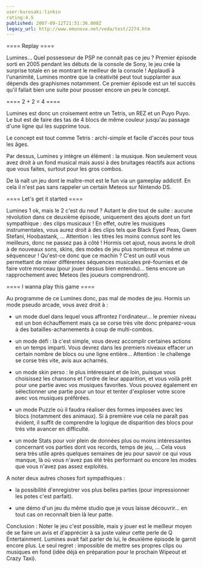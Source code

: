 ```yaml
---
user:kurosaki-linkin
rating:4.5
published: 2007-09-12T21:51:36.000Z
legacy_url: http://www.emunova.net/veda/test/2274.htm
---
```

==== Replay ====  

  

Lumines... Quel possesseur de PSP ne connaît pas ce jeu ? Premier épisode sorti en 2005 pendant les débuts de la console de Sony, le jeu crée la surprise totale en se montrant le meilleur de la console ! Applaudi à l'unanimité, Lumines montre que la créativité peut tout supplanter aux dépends des graphismes notamment. Ce premier épisode est un tel succès qu'il fallait bien une suite pour pousser encore un peu le concept.  

  

  

==== 2 + 2 = 4 ====  

  

Lumines est donc un croisement entre un Tetris, un REZ et un Puyo Puyo. Le but est de faire des tas de 4 blocs de même couleur jusqu'au passage d'une ligne qui les supprime tous.  

Le concept est tout comme Tetris : archi-simple et facile d'accès pour tous les âges.  

Par dessus, Lumines y intègre un élément : la musique. Non seulement vous avez droit à un fond musical mais aussi à des bruitages réactifs aux actions que vous faites, surtout pour les gros combos.  

De là naît un jeu dont le maître-mot est le fun via un gameplay addictif. En cela il n'est pas sans rappeler un certain Meteos sur Nintendo DS.  

  

  

==== Let's get it started ====  

  

Lumines 1 ok, mais le 2 c'est du neuf ? Autant le dire tout de suite : aucune révolution dans ce deuxième épisode, uniquement des ajouts dont un fort sympathique : des clips musicaux ! En effet, outre les musiques instrumentales, vous aurez droit à des clips tels que Black Eyed Peas, Gwen Stefani, Hoobastank, ... Attention : les titres les moins connus sont les meilleurs, donc ne passez pas à côté ! Hormis cet ajout, nous avons le droit à de nouveaux sons, skins, des modes de jeu plus nombreux et même un séquenceur ! Qu'est-ce donc que ce machin ? C'est un outil vous permettant de mixer différentes séquences musicales pré-fournies et de faire votre morceau (pour jouer dessus bien entendu)... tiens encore un rapprochement avec Meteos (les joueurs comprendront).  

  

  

==== I wanna play this game ====  

  

Au programme de ce Lumines donc, pas mal de modes de jeu. Hormis un mode pseudo arcade, vous avez droit à :  

  

- un mode duel dans lequel vous affrontez l'ordinateur... le premier niveau est un bon échauffement mais ça se corse très vite donc préparez-vous à des batailles-acharnements à coup de multi-combos.  

- un mode défi : là c'est simple, vous devez accomplir certaines actions en un temps imparti. Vous devrez dans les premiers niveaux effacer un certain nombre de blocs ou une ligne entière... Attention : le challenge se corse très vite, avis aux acharnés.  

- un mode skin perso : le plus intéressant et de loin, puisque vous choisissez les chansons et l'ordre de leur apparition, et vous voilà prêt pour une partie avec vos musiques favorites. Vous pouvez également en sélectionner une partie pour un tour et tenter d'exploser votre score avec vos musiques préférées.  

- un mode Puzzle où il faudra réaliser des formes imposées avec les blocs (notamment des animaux). Si à première vue cela ne paraît pas évident, il suffit de comprendre la logique de disparition des blocs pour très vite avancer en difficulté.  

- un mode Stats pour voir plein de données plus ou moins intéressantes concernant vos parties dont vos records, temps de jeu, ... Cela vous sera très utile après quelques semaines de jeu pour savoir ce qui vous manque, là où vous n'avez pas été très performant ou encore les modes que vous n'avez pas assez exploités.  

  

A noter deux autres choses fort sympathiques :  

  

- la possibilité d'enregistrer vos plus belles parties (pour impressionner les potes c'est parfait).  

- une démo d'un jeu du même studio que je vous laisse découvrir... en tout cas on reconnaît bien là leur patte.  

  

Conclusion : Noter le jeu c'est possible, mais y jouer est le meilleur moyen de se faire un avis et d'apprécier à sa juste valeur cette perle de Q Entertainment. Lumines avait fait parler de lui, le deuxième épisode le garnit encore plus. Le seul regret : impossible de mettre ses propres clips ou musiques en fond (idée déjà en préparation pour le prochain Wipeout et Crazy Taxi).